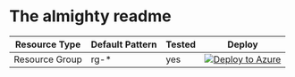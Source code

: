 # The almighty readme

|Resource Type|Default Pattern|Tested|Deploy|
|--|--|--|--|
|Resource Group|rg-*|yes|[![Deploy to Azure](https://aka.ms/deploytoazurebutton)](https://portal.azure.com/#create/Microsoft.Template/uri/https%3A%2F%2Fraw.githubusercontent.com%2Fmatthiasguentert%2Fpolicy-playground%2Fmain%2Fpolicy-naming-convention-rg.json)|